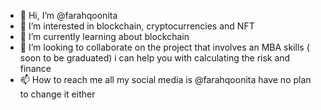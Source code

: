 - 👋 Hi, I’m @farahqoonita
- 👀 I’m interested in blockchain, cryptocurrencies and NFT
- 🌱 I’m currently learning about blockchain
- 💞️ I’m looking to collaborate on the project that involves an MBA skills ( soon to be graduated) i can help you with calculating the risk and finance
- 📫 How to reach me all my social media is @farahqoonita have no plan to change it either

<!---
farahqoonita/farahqoonita is a ✨ special ✨ repository because its `README.md` (this file) appears on your GitHub profile.
You can click the Preview link to take a look at your changes.
--->
